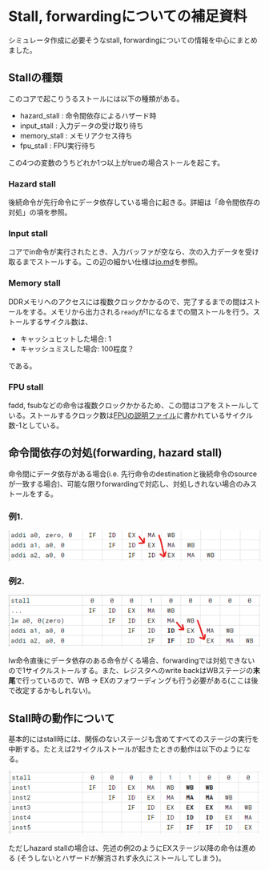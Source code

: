 # Stall, forwardingについての補足資料
シミュレータ作成に必要そうなstall, forwardingについての情報を中心にまとめました。

## Stallの種類
このコアで起こりうるストールには以下の種類がある。
- hazard_stall      : 命令間依存によるハザード時
- input_stall       : 入力データの受け取り待ち
- memory_stall      : メモリアクセス待ち
- fpu_stall         : FPU実行待ち

この4つの変数のうちどれか1つ以上がtrueの場合ストールを起こす。

### Hazard stall
後続命令が先行命令にデータ依存している場合に起きる。詳細は「命令間依存の対処」の項を参照。

### Input stall
コアでin命令が実行されたとき、入力バッファが空なら、次の入力データを受け取るまでストールする。この辺の細かい仕様は[io.md](io.md)を参照。

### Memory stall
DDRメモリへのアクセスには複数クロックかかるので、完了するまでの間はストールをする。メモリから出力される`ready`が1になるまでの間ストールを行う。ストールするサイクル数は、

- キャッシュヒットした場合: 1
- キャッシュミスした場合: 100程度？

である。

### FPU stall
fadd, fsubなどの命令は複数クロックかかるため、この間はコアをストールしている。ストールするクロック数は[FPUの説明ファイル](fpu/README.md)に書かれているサイクル数-1としている。

## 命令間依存の対処(forwarding, hazard stall)
命令間にデータ依存がある場合(i.e. 先行命令のdestinationと後続命令のsourceが一致する場合)、可能な限りforwardingで対応し、対処しきれない場合のみストールをする。

### 例1.
![](images/hazard_02.png)

### 例2.
![](images/hazard_01.png)

lw命令直後にデータ依存のある命令がくる場合、forwardingでは対処できないので1サイクルストールする。また、レジスタへのwrite backはWBステージの**末尾**で行っているので、WB -> EXのフォワーディングも行う必要がある(ここは後で改定するかもしれない)。

## Stall時の動作について
基本的にはstall時には、関係のないステージも含めてすべてのステージの実行を中断する。たとえば2サイクルストールが起きたときの動作は以下のようになる。

![](images/stall_01.png)

ただしhazard stallの場合は、先述の例2のようにEXステージ以降の命令は進める (そうしないとハザードが解消されず永久にストールしてしまう)。